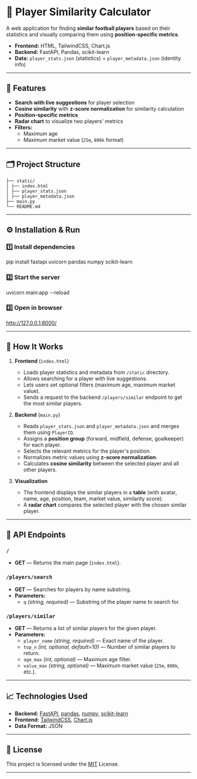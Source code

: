 # 🎯 Player Similarity Calculator

A web application for finding **similar football players** based on their statistics and visually comparing them using **position-specific metrics**.

- **Frontend:** HTML, TailwindCSS, Chart.js  
- **Backend:** FastAPI, Pandas, scikit-learn  
- **Data:** `player_stats.json` (statistics) + `player_metadata.json` (identity info)

---

## 🚀 Features

- **Search with live suggestions** for player selection
- **Cosine similarity** with **z-score normalization** for similarity calculation
- **Position-specific metrics**
- **Radar chart** to visualize two players' metrics
- **Filters:**
  - Maximum age
  - Maximum market value (`25m`, `800k` format)

---

## 🗂 Project Structure
```
├── static/
│ ├── index.html
│ ├── player_stats.json
│ ├── player_metadata.json 
├── main.py 
└── README.md
```
---

## ⚙️ Installation & Run

### 1️⃣ Install dependencies
pip install fastapi uvicorn pandas numpy scikit-learn

### 2️⃣ Start the server
uvicorn main:app --reload

### 3️⃣ Open in browser
http://127.0.0.1:8000/

---

## 🔄 How It Works

1. **Frontend** (`index.html`)
   - Loads player statistics and metadata from `/static` directory.
   - Allows searching for a player with live suggestions.
   - Lets users set optional filters (maximum age, maximum market value).
   - Sends a request to the backend `/players/similar` endpoint to get the most similar players.

2. **Backend** (`main.py`)
   - Reads `player_stats.json` and `player_metadata.json` and merges them using `PlayerID`.
   - Assigns a **position group** (forward, midfield, defense, goalkeeper) for each player.
   - Selects the relevant metrics for the player's position.
   - Normalizes metric values using **z-score normalization**.
   - Calculates **cosine similarity** between the selected player and all other players.

3. **Visualization**
   - The frontend displays the similar players in a **table** (with avatar, name, age, position, team, market value, similarity score).
   - A **radar chart** compares the selected player with the chosen similar player.

---

## 📌 API Endpoints

### `/`
- **GET** — Returns the main page (`index.html`).

### `/players/search`
- **GET** — Searches for players by name substring.  
- **Parameters:**
  - `q` *(string, required)* — Substring of the player name to search for.

### `/players/similar`
- **GET** — Returns a list of similar players for the given player.  
- **Parameters:**
  - `player_name` *(string, required)* — Exact name of the player.
  - `top_n` *(int, optional, default=10)* — Number of similar players to return.
  - `age_max` *(int, optional)* — Maximum age filter.
  - `value_max` *(string, optional)* — Maximum market value (`25m`, `800k`, etc.).

---

## 📈 Technologies Used

- **Backend:** [FastAPI](https://fastapi.tiangolo.com/), [pandas](https://pandas.pydata.org/), [numpy](https://numpy.org/), [scikit-learn](https://scikit-learn.org/)
- **Frontend:** [TailwindCSS](https://tailwindcss.com/), [Chart.js](https://www.chartjs.org/)
- **Data Format:** JSON

---

## 📄 License

This project is licensed under the [MIT](LICENSE) License.

---

